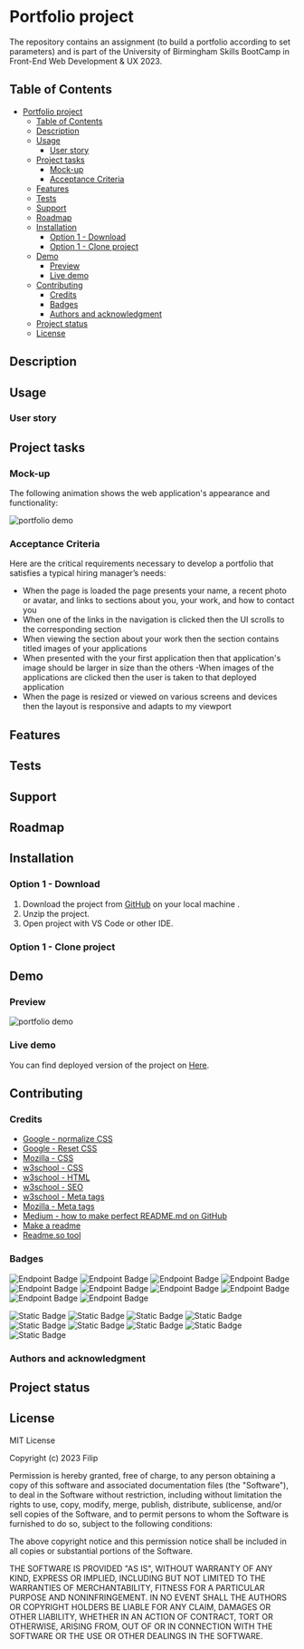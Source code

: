 # Portfolio project

The repository contains an assignment (to build a portfolio according to set parameters) and is part of the University of Birmingham Skills BootCamp in Front-End Web Development &amp; UX 2023.

## Table of Contents

- [Portfolio project](#portfolio-project)
  - [Table of Contents](#table-of-contents)
  - [Description](#description)
  - [Usage](#usage)
    - [User story](#user-story)
  - [Project tasks](#project-tasks)
    - [Mock-up](#mock-up)
    - [Acceptance Criteria](#acceptance-criteria)
  - [Features](#features)
  - [Tests](#tests)
  - [Support](#support)
  - [Roadmap](#roadmap)
  - [Installation](#installation)
    - [Option 1 - Download](#option-1---download)
    - [Option 1 - Clone project](#option-1---clone-project)
  - [Demo](#demo)
    - [Preview](#preview)
    - [Live demo](#live-demo)
  - [Contributing](#contributing)
    - [Credits](#credits)
    - [Badges](#badges)
    - [Authors and acknowledgment](#authors-and-acknowledgment)
  - [Project status](#project-status)
  - [License](#license)

## Description

<!-- Let people know what your project can do specifically. Provide context and add a link to any reference visitors might be unfamiliar with. A list of Features or a Background subsection can also be added here. If there are alternatives to your project, this is a good place to list differentiating factors. -->

## Usage

<!-- Use examples liberally, and show the expected output if you can. It's helpful to have inline the smallest example of usage that you can demonstrate, while providing links to more sophisticated examples if they are too long to reasonably include in the README. -->

### User story

## Project tasks

### Mock-up

The following animation shows the web application's appearance and functionality:

![portfolio demo](./images/01-css-challenge-demo.gif)

### Acceptance Criteria

Here are the critical requirements necessary to develop a portfolio that satisfies a typical hiring manager’s needs:

- When the page is loaded the page presents your name, a recent photo or avatar, and links to sections about you, your work, and how to contact you
- When one of the links in the navigation is clicked then the UI scrolls to the corresponding section
- When viewing the section about your work then the section contains titled images of your applications
- When presented with the your first application then that application's image should be larger in size than the others
 -When images of the applications are clicked then the user is taken to that deployed application
- When the page is resized or viewed on various screens and devices then the layout is responsive and adapts to my viewport

## Features

## Tests

## Support

<!-- Tell people where they can go to for help. It can be any combination of an issue tracker, a chat room, an email address, etc. -->

## Roadmap

<!-- If you have ideas for releases in the future, it is a good idea to list them in the README. -->

## Installation

### Option 1 - Download

<!-- To set correct link to project -->
1. Download the project from [GitHub](https://github.com/FilipPaskalev/horiseon.git) on your local machine .
2. Unzip the project.
3. Open project with VS Code or other IDE.

### Option 1 - Clone project

<!-- TODO with GitHub commands -->

## Demo

### Preview

![portfolio demo](./images/01-css-challenge-demo.gif)

### Live demo

<!-- To set correct link to project -->
You can find deployed version of the project on [Here](https://filippaskalev.github.io/horiseon/).

## Contributing

<!-- State if you are open to contributions and what your requirements are for accepting them.

For people who want to make changes to your project, it's helpful to have some documentation on how to get started. Perhaps there is a script that they should run or some environment variables that they need to set. Make these steps explicit. These instructions could also be useful to your future self.

You can also document commands to lint the code or run tests. These steps help to ensure high code quality and reduce the likelihood that the changes inadvertently break something. Having instructions for running tests is especially helpful if it requires external setup, such as starting a Selenium server for testing in a browser. -->

### Credits

- [Google - normalize CSS](https://blog.hubspot.com/website/normalize-css)
- [Google - Reset CSS](https://www.webfx.com/blog/web-design/css-tip-1-resetting-your-styles-with-css-reset/)
- [Mozilla - CSS](https://developer.mozilla.org/en-US/docs/MDN/Writing_guidelines/Writing_style_guide/Code_style_guide/CSS)
- [w3school - CSS](https://www.w3schools.com/css)
- [w3school - HTML](https://www.w3schools.com/html)
- [w3school - SEO](https://developers.google.com/search/docs/crawling-indexing/special-tags)
- [w3school - Meta tags](https://www.w3schools.com/tags/tag_meta.asp)
- [Mozilla - Meta tags](https://developer.mozilla.org/en-US/docs/Web/HTML/Element/meta)
- [Medium - how to make perfect README.md on GitHub](https://medium.com/swlh/how-to-make-the-perfect-readme-md-on-github-92ed5771c061)
- [Make a readme](https://www.makeareadme.com/)
- [Readme.so tool](https://readme.so/editor)

### Badges

<!-- On some READMEs, you may see small images that convey metadata, such as whether or not all the tests are passing for the project. You can use Shields to add some to your README. Many services also have instructions for adding a badge. -->

![Endpoint Badge](https://img.shields.io/badge/W3Schools-04AA6D?style=for-the-badge&logo=W3Schools&logoColor=white)
![Endpoint Badge](https://img.shields.io/badge/MDN_Web_Docs-black?style=for-the-badge&logo=mdnwebdocs&logoColor=white)
![Endpoint Badge](https://img.shields.io/badge/GitHub%20Pages-222222?style=for-the-badge&logo=GitHub%20Pages&logoColor=white)
![Endpoint Badge](	https://img.shields.io/badge/Markdown-000000?style=for-the-badge&logo=markdown&logoColor=white)
![Endpoint Badge](https://img.shields.io/badge/VSCode-0078D4?style=for-the-badge&logo=visual%20studio%20code&logoColor=white)
![Endpoint Badge](	https://img.shields.io/badge/CSS3-1572B6?style=for-the-badge&logo=css3&logoColor=white)
![Endpoint Badge](https://img.shields.io/badge/HTML5-E34F26?style=for-the-badge&logo=html5&logoColor=white)
![Endpoint Badge](https://img.shields.io/badge/prettier-1A2C34?style=for-the-badge&logo=prettier&logoColor=F7BA3E)
![Endpoint Badge](https://img.shields.io/badge/GitHub-100000?style=for-the-badge&logo=github&logoColor=white)
![Endpoint Badge](https://img.shields.io/badge/GIT-E44C30?style=for-the-badge&logo=git&logoColor=white)


![Static Badge](https://img.shields.io/badge/HTML-somelabel)
![Static Badge](https://img.shields.io/badge/CSS-somelabel-black)
![Static Badge](https://img.shields.io/badge/Git-somelabel-black)
![Static Badge](https://img.shields.io/badge/GitHub-somelabel-black)
![Static Badge](https://img.shields.io/badge/University_of_Birmingham-somelabel-black)
![Static Badge](https://img.shields.io/badge/text_one-somelabel-black)
![Static Badge](https://img.shields.io/badge/text_one-somelabel-black)
![Static Badge](https://img.shields.io/badge/text_one-somelabel-black)
![Static Badge](https://img.shields.io/badge/text_one-somelabel-black)

### Authors and acknowledgment

<!-- Show your appreciation to those who have contributed to the project. -->

## Project status

<!-- If you have run out of energy or time for your project, put a note at the top of the README saying that development has slowed down or stopped completely. Someone may choose to fork your project or volunteer to step in as a maintainer or owner, allowing your project to keep going. You can also make an explicit request for maintainers. -->

## License

MIT License

Copyright (c) 2023 Filip

Permission is hereby granted, free of charge, to any person obtaining a copy
of this software and associated documentation files (the "Software"), to deal
in the Software without restriction, including without limitation the rights
to use, copy, modify, merge, publish, distribute, sublicense, and/or sell
copies of the Software, and to permit persons to whom the Software is
furnished to do so, subject to the following conditions:

The above copyright notice and this permission notice shall be included in all
copies or substantial portions of the Software.

THE SOFTWARE IS PROVIDED "AS IS", WITHOUT WARRANTY OF ANY KIND, EXPRESS OR
IMPLIED, INCLUDING BUT NOT LIMITED TO THE WARRANTIES OF MERCHANTABILITY,
FITNESS FOR A PARTICULAR PURPOSE AND NONINFRINGEMENT. IN NO EVENT SHALL THE
AUTHORS OR COPYRIGHT HOLDERS BE LIABLE FOR ANY CLAIM, DAMAGES OR OTHER
LIABILITY, WHETHER IN AN ACTION OF CONTRACT, TORT OR OTHERWISE, ARISING FROM,
OUT OF OR IN CONNECTION WITH THE SOFTWARE OR THE USE OR OTHER DEALINGS IN THE
SOFTWARE.